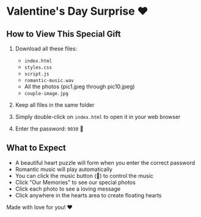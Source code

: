# Valentine's Day Surprise ❤️

## How to View This Special Gift

1. Download all these files:
   - `index.html`
   - `styles.css`
   - `script.js`
   - `romantic-music.wav`
   - All the photos (pic1.jpeg through pic10.jpeg)
   - `couple-image.jpg`

2. Keep all files in the same folder

3. Simply double-click on `index.html` to open it in your web browser

4. Enter the password: `9030` 💝

## What to Expect
- A beautiful heart puzzle will form when you enter the correct password
- Romantic music will play automatically
- You can click the music button (🎵) to control the music
- Click "Our Memories" to see our special photos
- Click each photo to see a loving message
- Click anywhere in the hearts area to create floating hearts

Made with love for you! ❤️ 